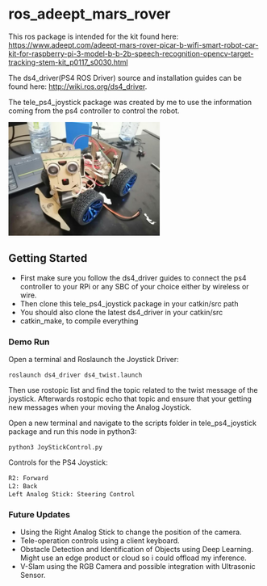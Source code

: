 # ros_adeept_mars_rover
This ros package is intended for the kit found here: https://www.adeept.com/adeept-mars-rover-picar-b-wifi-smart-robot-car-kit-for-raspberry-pi-3-model-b-b-2b-speech-recognition-opencv-target-tracking-stem-kit_p0117_s0030.html

The ds4_driver(PS4 ROS Driver) source and installation guides can be found here: http://wiki.ros.org/ds4_driver. 

The tele_ps4_joystick package was created by me to use the information coming from the ps4 controller to control the robot.

<img src="project_images/robot.jpg" width="300">

## Getting Started
- First make sure you follow the ds4_driver guides to connect the ps4 controller to your RPi or any SBC of your choice either by wireless or wire. 
- Then clone this tele_ps4_joystick package in your catkin/src path
- You should also clone the latest ds4_driver in your catkin/src 
- catkin_make, to compile everything 

### Demo Run
Open a terminal and Roslaunch the Joystick Driver:
```
roslaunch ds4_driver ds4_twist.launch
```
Then use rostopic list and find the topic related to the twist message of the joystick. Afterwards rostopic echo that topic and ensure that your getting new messages when your moving the Analog Joystick. 

Open a new terminal and navigate to the scripts folder in tele_ps4_joystick package and run this node in python3:
```
python3 JoyStickControl.py
```
Controls for the PS4 Joystick:
```
R2: Forward
L2: Back
Left Analog Stick: Steering Control
```

### Future Updates
- Using the Right Analog Stick to change the position of the camera.
- Tele-operation controls using a client keyboard. 
- Obstacle Detection and Identification of Objects using Deep Learning. Might use an edge product or cloud so i could offload my inference. 
- V-Slam using the RGB Camera and possible integration with Ultrasonic Sensor.


